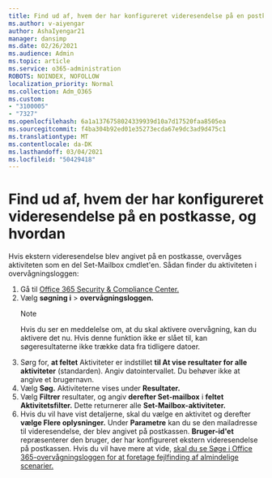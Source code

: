```yaml
---
title: Find ud af, hvem der har konfigureret videresendelse på en postkasse, og hvordan
ms.author: v-aiyengar
author: AshaIyengar21
manager: dansimp
ms.date: 02/26/2021
ms.audience: Admin
ms.topic: article
ms.service: o365-administration
ROBOTS: NOINDEX, NOFOLLOW
localization_priority: Normal
ms.collection: Adm_O365
ms.custom:
- "3100005"
- "7327"
ms.openlocfilehash: 6a1a1376758024339939d10a7d17520faa8505ea
ms.sourcegitcommit: f4ba304b92ed01e35273ecda67e9dc3ad9d475c1
ms.translationtype: MT
ms.contentlocale: da-DK
ms.lasthandoff: 03/04/2021
ms.locfileid: "50429418"
---
```

# <a name="find-out-who-set-up-forwarding-on-a-mailbox-and-how"></a>Find ud af, hvem der har konfigureret videresendelse på en postkasse, og hvordan

Hvis ekstern videresendelse blev angivet på en postkasse, overvåges aktiviteten som en del Set-Mailbox cmdlet'en. Sådan finder du aktiviteten i overvågningsloggen:

1. Gå til [Office 365 Security & Compliance Center.](https://go.microsoft.com/fwlink/p/?linkid=2077143)
1. Vælg **søgning i** >  **overvågningsloggen.**
    > [!NOTE]
    > Hvis du ser en meddelelse om, at du skal aktivere overvågning, kan du aktivere det nu. Hvis denne funktion ikke er slået til, kan søgeresultaterne ikke trække data fra tidligere datoer.
1. Sørg for, **at feltet** Aktiviteter er indstillet **til At vise resultater for alle aktiviteter** (standarden). Angiv datointervallet. Du behøver ikke at angive et brugernavn.
1. Vælg **Søg.** Aktiviteterne vises under **Resultater.**
1. Vælg **Filtrer** resultater, og angiv **derefter Set-mailbox** i **feltet Aktivitetsfilter.** Dette returnerer alle **Set-Mailbox-aktiviteter.**
1. Hvis du vil have vist detaljerne, skal du vælge en aktivitet og derefter **vælge Flere oplysninger.** Under **Parametre** kan du se den mailadresse til videresendelse, der blev angivet på postkassen. **Bruger-id'et** repræsenterer den bruger, der har konfigureret ekstern videresendelse på postkassen.
Hvis du vil have mere at vide, [skal du se Søge i Office 365-overvågningsloggen for at foretage fejlfinding af almindelige scenarier.](https://go.microsoft.com/fwlink/?linkid=2103944)